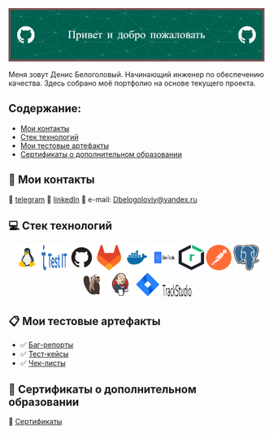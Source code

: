 ![Header](https://github.com/Runciterr/Runciterr/blob/main/assets/github-header-image%20(3).png)

Меня зовут Денис Белоголовый. Начинающий инженер по обеспечению качества. Здесь собрано моё портфолио на основе текущего проекта.



## Содержание:

+ [Мои контакты](#wave-Мои-контакты)
+ [Стек технологий](#computer-Стек-технологий)
+ [Мои тестовые артефакты](#clipboard-Мои-тестовые-артефакты)
+ [Сертификаты о дополнительном образовании](#scroll-Сертификаты-о-дополнительном-образовании)


## :wave: Мои контакты

:icecream: <a target="_blank" href="https://t.me/runciterr">telegram</a>
:doughnut: <a target="_blank" href="https://www.linkedin.com/in/denis-belogoloviy-01924b258/">linkedIn</a>
:fried_shrimp: e-mail: Dbelogoloviy@yandex.ru </a>



## :computer: Стек технологий
<p align="center">
<a href="https://https://linux.org/)/"><img src="logo/linux.svg" width="50" height="50"  alt="Linux"/></a>
<a href="https://https://testit.software/"><img src="logo/testIT.svg" width="50" height="50"  alt="testIT"/></a>
<a href="https://github.com/"><img src="logo/github.svg" width="50" height="50"  alt="Github"/></a>
<a href="https://www.about.gitlab.com/"><img src="logo/gitlab.svg" width="50" height="50"  alt="Gitlab"/></a>
<a href="https://docker.com/"><img src="logo/dockercom.svg" width="50" height="50"  alt="Docker"/></a>
<a href="https://DevToolshere/"><img src="logo/devtools-logo.svg" width="50" height="50"  alt="DevTools"/></a>
<a href="https://sonatype.com/products/nexus-repository/"><img src="logo/nexusrepo_icon.svg" width="50" height="50"  alt="Nexus Sonatype"/></a>
<a href="https://postman.com/"><img src="logo/postman-icon-svgrepo-com.svg" width="50" height="50"  alt="Postman"/></a>
<a href="https://dbeaver.io.com/"><img src="logo/postgresql.svg" width="50" height="50"  alt="PostgreSQL"/></a>
<a href="https://dbeaver.io.com/"><img src="logo/DBeaver_logo.svg" width="50" height="50"  alt="DBeaver"/></a>
<a href="https://www.jenkins.io/"><img src="logo/jenkins.svg" width="50" height="50"  alt="Jenkins"/></a>
<a href="https://www.atlassian.com/software/jira"><img src="logo/jira.svg" width="50" height="50"  alt="Jira"/></a>
<a href="https://trackstudio.ru/"><img src="logo/trackstudio_logo.svg" width="60" height="25"  alt="TrackStudio"/></a>
</p>

## :clipboard: Мои тестовые артефакты 
+ :white_check_mark: [Баг-репорты](https://github.com/Runciterr/bug-reports)
+ :white_check_mark: [Тест-кейсы](https://github.com/Runciterr/test-cases)
+ :white_check_mark: [Чек-листы](https://github.com/Runciterr/check-lists)


## :scroll: Сертификаты о дополнительном образовании
:diamond_shape_with_a_dot_inside: [Сертификаты](https://github.com/Runciterr/certificates)
